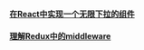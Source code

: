 #### [在React中实现一个无限下拉的组件](infinite-scroll/index.md)

#### [理解Redux中的middleware](middleware/index.md)